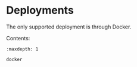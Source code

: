 # Deployments

The only supported deployment is through Docker.

Contents:

```{toctree}
:maxdepth: 1

docker
```
